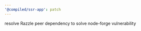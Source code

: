 ```yaml
---
'@compiled/ssr-app': patch
---
```


resolve Razzle peer dependency to solve node-forge vulnerability
